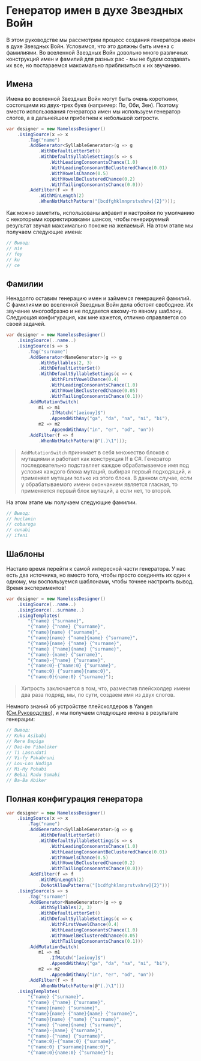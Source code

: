 # Генератор имен в духе Звездных Войн

В этом руководстве мы рассмотрим процесс создания генератора имен в духе Звездных Войн. Условимся, что это должны быть имена с фамилиями. Во вселенной Звездных Войн довольно много различных конструкций имен и фамилий для разных рас - мы не будем создавать их все, но постараемся максимально приблизиться к их звучанию.

## Имена

Имена во вселенной Звездных Войн могут быть очень короткими, состоящими из двух-трех букв (например: По, Оби, Зен). Поэтому вместо использования генератора имен мы используем генератор слогов, а в дальнейшем прибегнем к небольшой хитрости.

```csharp
var designer = new NamelessDesigner()
    .UsingSource(x => x
        .Tag("name")
        .AddGenerator<SyllableGenerator>(g => g
            .WithDefaultLetterSet()
            .WithDefaultSyllableSettings(s => s
                .WithLeadingConsonantsChance(1.0)
                .WithLeadingConsonantBeClusteredChance(0.01)
                .WithVowelsChance(0.5)
                .WithVowelBeClusteredChance(0.2)
                .WithTailingConsonantsChance(0.0)))
        .AddFilter(f => f
            .WithMinLength(2)
            .WhenNotMatchPattern("[bcdfghklmnprstvxhrw]{2}")));
```

Как можно заметить, использованы алфавит и настройки по умолчанию с некоторыми корректировками шансов, чтобы генерируемый результат звучал максимально похоже на желаемый. На этом этапе мы получаем следующие имена:

```csharp
// Вывод:
// nie
// fey
// ku
// ce
```

## Фамилии

Ненадолго оставим генерацию имен и займемся генерацией фамилий. С фамилиями во вселенной Звездных Войн дела обстоят свободнее. Их звучание многообразно и не поддается какому-то явному шаблону. Следующая конфигурация, как мне кажется, отлично справляется со своей задачей.

```csharp
var designer = new NamelessDesigner()
    .UsingSource(..name..)
    .UsingSource(s => s
        .Tag("surname")
        .AddGenerator<NameGenerator>(g => g
            .WithSyllables(2, 3)
            .WithDefaultLetterSet()
            .WithDefaultSyllableSettings(c => c
                .WithFirstVowelChance(0.4)
                .WithLeadingConsonantsChance(1.0)
                .WithVowelBeClusteredChance(0.05)
                .WithTailingConsonantsChance(0.1)))
        .AddMutationSwitch(
            m1 => m1
                .IfMatch("[aeiouy]$")
                .AppendWithAny("ga", "da", "na", "ni", "bi"),
            m2 => m2
                .AppendWithAny("in", "er", "od", "on"))
        .AddFilter(f => f
            .WhenNotMatchPattern(@"(.)\1")));
```

> `AddMutationSwitch` принимает в себя множество блоков с мутациями и работает как конструкция If в C#. Генератор последовательно подставляет каждое обрабатываемое имя под условия каждого блока мутаций, выбирая первый подходящий, и применяет мутации только из этого блока. В данном случае, если у обрабатываемого имени окончанием является гласная, то применяется первый блок мутаций, а если нет, то второй.

На этом этапе мы получаем следующие фамилии.

```csharp
// Вывод:
// huclanin
// cobaroga
// cunabi
// ifeni
```

## Шаблоны

Настало время перейти к самой интересной части генератора. У нас есть два источника, но вместо того, чтобы просто соединять их один к одному, мы воспользуемся шаблонами, чтобы точнее настроить вывод. Время экспериментов!

```csharp
var designer = new NamelessDesigner()
    .UsingSource(..name..)
    .UsingSource(..surname..)
    .UsingTemplates(
        "{^name} {^surname}",
        "{^name} {^name} {^surname}",
        "{^name}{name} {^surname}",
        "{^name}{name} {^name}{name} {^surname}",
        "{^name}{name} {^name} {^surname}",
        "{^name} {^name}{name} {^surname}",
        "{^name}-{name} {^surname}",
        "{^name}-{^name} {^surname}",
        "{^name:0}-{^name:0} {^surname}",
        "{^name:0} {^surname}{name:0}",
        "{^name:0}{name:0} {^surname}");
```

> Хитрость заключается в том, что, разместив плейсхолдер имени два раза подряд, мы, по сути, создаем имя из двух слогов.

Немного знаний об устройстве плейсхолдеров в Yangen ([См.Руководство](link)), и мы получаем следующие имена в результате генерации:

```csharp
// Вывод:
// Kuku Asibabi
// Rere Dapiga
// Dai-bo Fibaliker
// Ti Lascudati
// Vi-fy Pakabruni
// Lou-Lou Nodiga
// Mi-My Pohabi
// Bebai Radu Somabi
// Ba-Ba Abiker
```

## Полная конфигурация генератора

```csharp
var designer = new NamelessDesigner()
    .UsingSource(x => x
        .Tag("name")
        .AddGenerator<SyllableGenerator>(g => g
            .WithDefaultLetterSet()
            .WithDefaultSyllableSettings(s => s
                .WithLeadingConsonantsChance(1.0)
                .WithLeadingConsonantBeClusteredChance(0.01)
                .WithVowelsChance(0.5)
                .WithVowelBeClusteredChance(0.2)
                .WithTailingConsonantsChance(0.0)))
        .AddFilter(f => f
            .WithMinLength(2)
            .DoNotAllowPatterns("[bcdfghklmnprstvxhrw]{2}")))
    .UsingSource(s => s
        .Tag("surname")
        .AddGenerator<NameGenerator>(g => g
            .WithSyllables(2, 3)
            .WithDefaultLetterSet()
            .WithDefaultSyllableSettings(c => c
                .WithFirstVowelChance(0.4)
                .WithLeadingConsonantsChance(1.0)
                .WithVowelBeClusteredChance(0.05)
                .WithTailingConsonantsChance(0.1)))
        .AddMutationSwitch(
            m1 => m1
                .IfMatch("[aeiouy]$")
                .AppendWithAny("ga", "da", "na", "ni", "bi"),
            m2 => m2
                .AppendWithAny("in", "er", "od", "on"))
        .AddFilter(f => f
            .WhenNotMatchPattern(@"(.)\1")))
    .UsingTemplates(
        "{^name} {^surname}",
        "{^name} {^name} {^surname}",
        "{^name}{name} {^surname}",
        "{^name}{name} {^name}{name} {^surname}",
        "{^name}{name} {^name} {^surname}",
        "{^name} {^name}{name} {^surname}",
        "{^name}-{name} {^surname}",
        "{^name}-{^name} {^surname}",
        "{^name:0}-{^name:0} {^surname}",
        "{^name:0} {^surname}{name:0}",
        "{^name:0}{name:0} {^surname}");
```
